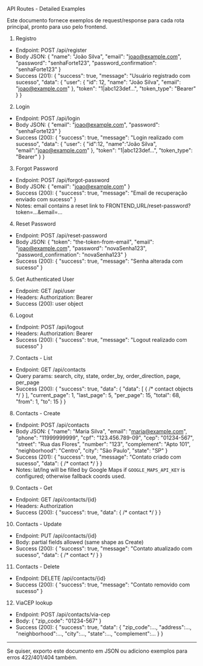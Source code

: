 API Routes - Detailed Examples

Este documento fornece exemplos de request/response para cada rota principal, pronto para uso pelo frontend.

1) Registro
- Endpoint: POST /api/register
- Body JSON:
{
  "name": "João Silva",
  "email": "joao@example.com",
  "password": "senhaForte123",
  "password_confirmation": "senhaForte123"
}
- Success (201):
{
  "success": true,
  "message": "Usuário registrado com sucesso",
  "data": {
    "user": { "id": 12, "name": "João Silva", "email": "joao@example.com" },
    "token": "1|abc123def...",
    "token_type": "Bearer"
  }
}

2) Login
- Endpoint: POST /api/login
- Body JSON:
{
  "email": "joao@example.com",
  "password": "senhaForte123"
}
- Success (200):
{
  "success": true,
  "message": "Login realizado com sucesso",
  "data": {
    "user": { "id":12, "name":"João Silva", "email":"joao@example.com" },
    "token": "1|abc123def...",
    "token_type": "Bearer"
  }
}

3) Forgot Password
- Endpoint: POST /api/forgot-password
- Body JSON: { "email": "joao@example.com" }
- Success (200): { "success": true, "message": "Email de recuperação enviado com sucesso" }
- Notes: email contains a reset link to FRONTEND_URL/reset-password?token=...&email=...

4) Reset Password
- Endpoint: POST /api/reset-password
- Body JSON:
{
  "token": "the-token-from-email",
  "email": "joao@example.com",
  "password": "novaSenha123",
  "password_confirmation": "novaSenha123"
}
- Success (200): { "success": true, "message": "Senha alterada com sucesso" }

5) Get Authenticated User
- Endpoint: GET /api/user
- Headers: Authorization: Bearer <token>
- Success (200): user object

6) Logout
- Endpoint: POST /api/logout
- Headers: Authorization: Bearer <token>
- Success (200): { "success": true, "message": "Logout realizado com sucesso" }

7) Contacts - List
- Endpoint: GET /api/contacts
- Query params: search, city, state, order_by, order_direction, page, per_page
- Success (200):
{
  "success": true,
  "data": {
    "data": [ { /* contact objects */ } ],
    "current_page": 1,
    "last_page": 5,
    "per_page": 15,
    "total": 68,
    "from": 1,
    "to": 15
  }
}

8) Contacts - Create
- Endpoint: POST /api/contacts
- Body JSON:
{
  "name": "Maria Silva",
  "email": "maria@example.com",
  "phone": "11999999999",
  "cpf": "123.456.789-09",
  "cep": "01234-567",
  "street": "Rua das Flores",
  "number": "123",
  "complement": "Apto 101",
  "neighborhood": "Centro",
  "city": "São Paulo",
  "state": "SP"
}
- Success (201): { "success": true, "message": "Contato criado com sucesso", "data": { /* contact */ } }
- Notes: lat/lng will be filled by Google Maps if `GOOGLE_MAPS_API_KEY` is configured; otherwise fallback coords used.

9) Contacts - Get
- Endpoint: GET /api/contacts/{id}
- Headers: Authorization
- Success (200): { "success": true, "data": { /* contact */ } }

10) Contacts - Update
- Endpoint: PUT /api/contacts/{id}
- Body: partial fields allowed (same shape as Create)
- Success (200): { "success": true, "message": "Contato atualizado com sucesso", "data": { /* contact */ } }

11) Contacts - Delete
- Endpoint: DELETE /api/contacts/{id}
- Success (200): { "success": true, "message": "Contato removido com sucesso" }

12) ViaCEP lookup
- Endpoint: POST /api/contacts/via-cep
- Body: { "zip_code": "01234-567" }
- Success (200): { "success": true, "data": { "zip_code":..., "address":..., "neighborhood":..., "city":..., "state":..., "complement":... } }

---

Se quiser, exporto este documento em JSON ou adiciono exemplos para erros 422/401/404 também.
